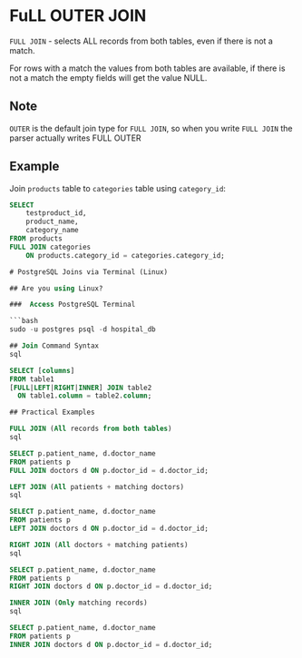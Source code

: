 # FuLL OUTER JOIN

`FULL JOIN` - selects ALL records from both tables, even if there is not a match.

For rows with a match the values from both tables are available, if there is not a match the empty fields will get the value NULL.

## Note
`OUTER` is the default join type for `FULL JOIN`, so when you write `FULL JOIN` the parser actually writes FULL OUTER 

## Example
Join `products` table to `categories` table using `category_id`:

```sql
SELECT 
    testproduct_id, 
    product_name, 
    category_name
FROM products
FULL JOIN categories 
    ON products.category_id = categories.category_id;

# PostgreSQL Joins via Terminal (Linux)

## Are you using Linux?

###  Access PostgreSQL Terminal

```bash
sudo -u postgres psql -d hospital_db

## Join Command Syntax
sql

SELECT [columns]
FROM table1
[FULL|LEFT|RIGHT|INNER] JOIN table2 
  ON table1.column = table2.column;

## Practical Examples

FULL JOIN (All records from both tables)
sql

SELECT p.patient_name, d.doctor_name
FROM patients p
FULL JOIN doctors d ON p.doctor_id = d.doctor_id;

LEFT JOIN (All patients + matching doctors)
sql

SELECT p.patient_name, d.doctor_name
FROM patients p
LEFT JOIN doctors d ON p.doctor_id = d.doctor_id;

RIGHT JOIN (All doctors + matching patients)
sql

SELECT p.patient_name, d.doctor_name
FROM patients p
RIGHT JOIN doctors d ON p.doctor_id = d.doctor_id;

INNER JOIN (Only matching records)
sql

SELECT p.patient_name, d.doctor_name
FROM patients p
INNER JOIN doctors d ON p.doctor_id = d.doctor_id;
